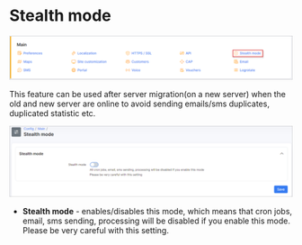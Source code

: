 Stealth mode
=====

![icon](icon.png)

This feature can be used after server migration(on a new server) when the old and new server are online to avoid sending emails/sms duplicates, duplicated statistic etc.

![stealth](stealth.png)

* **Stealth mode** - enables/disables this mode, which means that cron jobs, email, sms sending, processing will be disabled if you enable this mode. Please be very careful with this setting.
